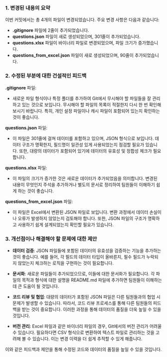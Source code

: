 ### 1. 변경된 내용의 요약

이번 커밋에서는 총 4개의 파일이 변경되었습니다. 주요 변경 사항은 다음과 같습니다:

- **.gitignore** 파일에 2줄이 추가되었습니다.
- **questions.json** 파일이 새로 생성되었으며, 301줄이 추가되었습니다.
- **questions.xlsx** 파일이 바이너리 파일로 변경되었으며, 파일 크기가 증가했습니다.
- **questions_from_excel.json** 파일이 새로 생성되었으며, 90줄이 추가되었습니다.

### 2. 수정된 부분에 대한 건설적인 피드백

**.gitignore** 파일:
- 새로운 파일 형식이나 특정 폴더를 추가하여 Git에서 무시해야 할 파일들을 잘 관리하고 있는 것으로 보입니다. 무시해야 할 파일의 목록이 적절한지 다시 한 번 확인해 보시기 바랍니다. 특히, 개인 설정 파일이나 캐시 파일이 포함되어 있는지 확인하는 것이 좋습니다.

**questions.json** 파일:
- 이 파일은 301줄에 걸쳐 데이터를 포함하고 있으며, JSON 형식으로 보입니다. 데이터 구조가 명확한지, 필드명이 일관성 있게 사용되었는지 점검할 필요가 있습니다. 또한, 대량의 데이터가 포함되어 있기에 데이터의 유효성 및 정합성 체크가 필요합니다.

**questions.xlsx** 파일:
- 이 파일의 크기가 증가한 것은 새로운 데이터가 추가되었음을 의미합니다. 변경된 내용이 무엇인지 주석을 추가하거나 별도의 문서로 정리하여 팀원들이 이해하기 쉽게 하는 것이 좋습니다.

**questions_from_excel.json** 파일:
- 이 파일은 Excel에서 변환된 JSON 파일로 보입니다. 변환 과정에서 데이터 손실이나 오류가 발생하지 않았는지 검토해야 합니다. 또한, JSON 파일의 구조가 명확하고 사용하기 쉽게 설계되었는지 확인할 필요가 있습니다.

### 3. 개선점이나 해결해야 할 문제에 대한 제안

- **데이터 검증**: JSON 파일들에 포함된 데이터의 유효성을 검증하는 기능을 추가하는 것이 좋습니다. 예를 들어, 각 필드의 데이터 타입이 올바른지, 필수 필드가 누락되지 않았는지 체크하는 로직을 구현하는 것이 필요합니다.

- **문서화**: 새로운 파일들이 추가되었으므로, 이들에 대한 문서화가 필요합니다. 각 파일의 목적과 형식에 대한 설명을 README.md 파일에 추가하면 팀원들이 이해하는 데 큰 도움이 될 것입니다.

- **코드 리뷰 및 협업**: 대량의 데이터가 포함된 JSON 파일은 다른 팀원들과의 협업 시 문제가 발생할 수 있습니다. 따라서, 코드 리뷰 프로세스를 통해 다른 팀원들의 피드백을 받는 것이 중요합니다. 이러한 과정을 통해 데이터의 품질을 더욱 높일 수 있을 것입니다.

- **버전 관리**: Excel 파일과 같은 바이너리 파일의 경우, Git에서의 버전 관리가 어려울 수 있습니다. 필요하다면 CSV 형식으로 변환하여 텍스트 파일로 관리하는 것을 고려해 볼 수 있습니다. 이는 변경 이력을 더 쉽게 추적할 수 있게 해줍니다.

이와 같은 피드백과 제안을 통해 수정된 코드와 데이터의 품질을 높일 수 있을 것입니다.
